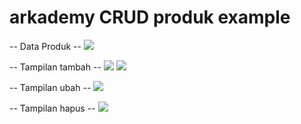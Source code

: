 # arkademy CRUD produk example

-- Data Produk --
<img src='https://www.linkpicture.com/q/5_26.png' type='image'>

-- Tampilan tambah --
<img src="https://www.linkpicture.com/q/1_99.png" type="image">
<img src='https://www.linkpicture.com/q/2_64.png' type='image'>

-- Tampilan ubah --
<img src='https://www.linkpicture.com/q/3_53.png' type='image'>

-- Tampilan hapus --
<img src='https://www.linkpicture.com/q/4_37.png' type='image'>

